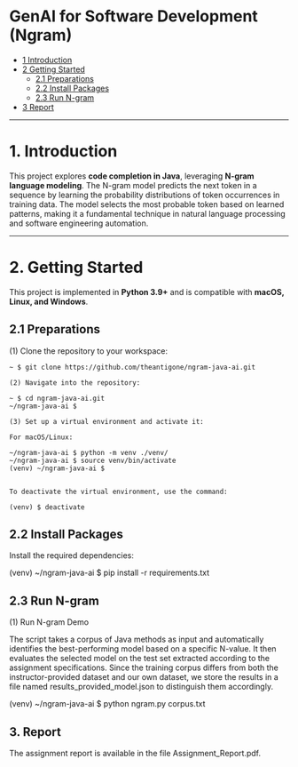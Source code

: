 # GenAI for Software Development (Ngram)

* [1 Introduction](#1-introduction)  
* [2 Getting Started](#2-getting-started)  
  * [2.1 Preparations](#21-preparations)  
  * [2.2 Install Packages](#22-install-packages)  
  * [2.3 Run N-gram](#23-run-n-gram)  
* [3 Report](#3-report)  

---

# **1. Introduction**  
This project explores **code completion in Java**, leveraging **N-gram language modeling**. The N-gram model predicts the next token in a sequence by learning the probability distributions of token occurrences in training data. The model selects the most probable token based on learned patterns, making it a fundamental technique in natural language processing and software engineering automation.  

---

# **2. Getting Started**  

This project is implemented in **Python 3.9+** and is compatible with **macOS, Linux, and Windows**.  

## **2.1 Preparations**  

(1) Clone the repository to your workspace:  
```shell
~ $ git clone https://github.com/theantigone/ngram-java-ai.git

(2) Navigate into the repository:

~ $ cd ngram-java-ai.git
~/ngram-java-ai $

(3) Set up a virtual environment and activate it:

For macOS/Linux:

~/ngram-java-ai $ python -m venv ./venv/
~/ngram-java-ai $ source venv/bin/activate
(venv) ~/ngram-java-ai $ 


To deactivate the virtual environment, use the command:

(venv) $ deactivate
```

## **2.2 Install Packages**

Install the required dependencies:

(venv) ~/ngram-java-ai $ pip install -r requirements.txt

## **2.3 Run N-gram**

(1) Run N-gram Demo

The script takes a corpus of Java methods as input and automatically identifies the best-performing model based on a specific N-value. It then evaluates the selected model on the test set extracted according to the assignment specifications.
Since the training corpus differs from both the instructor-provided dataset and our own dataset, we store the results in a file named results_provided_model.json to distinguish them accordingly.

(venv) ~/ngram-java-ai $ python ngram.py corpus.txt


## 3. Report

The assignment report is available in the file Assignment_Report.pdf.


